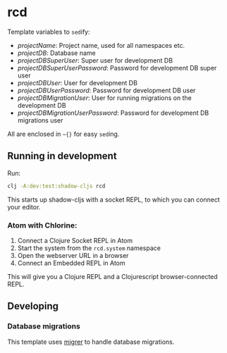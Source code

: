 # rcd #

Template variables to `sed`ify:

- *projectName*: Project name, used for all namespaces etc.
- *projectDB*: Database name
- *projectDBSuperUser*: Super user for development DB
- *projectDBSuperUserPassword*: Password for development DB super user
- *projectDBUser*: User for development DB
- *projectDBUserPassword*: Password for development DB user
- *projectDBMigrationUser*: User for running migrations on the development DB
- *projectDBMigrationUserPassword*: Password for development DB migrations user

All are enclosed in `~{}` for easy `sed`ing.

## Running in development ##

Run:

```bash
clj -A:dev:test:shadow-cljs rcd
```

This starts up shadow-cljs with a socket REPL, to which you can connect your editor.

### Atom with Chlorine:

1. Connect a Clojure Socket REPL in Atom
2. Start the system from the `rcd.system` namespace
3. Open the webserver URL in a browser
4. Connect an Embedded REPL in Atom

This will give you a Clojure REPL and a Clojurescript browser-connected REPL.

## Developing

### Database migrations

This template uses [migrer](https://github.com/mdiin/migrer) to handle database migrations.

